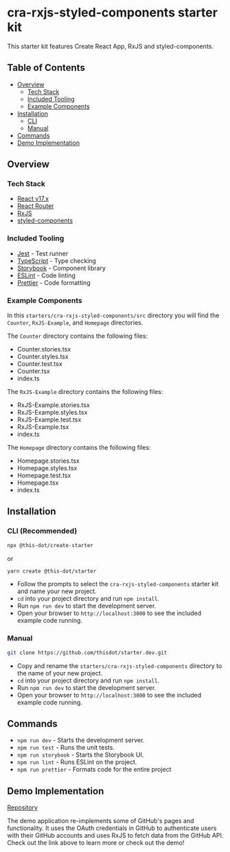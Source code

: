 # cra-rxjs-styled-components starter kit

This starter kit features Create React App, RxJS and styled-components.

## Table of Contents

- [Overview](#overview)
  - [Tech Stack](#tech-stack)
  - [Included Tooling](#included-tooling)
  - [Example Components](#example-components)
- [Installation](#installation)
  - [CLI](#cli)
  - [Manual](#manual)
- [Commands](#commands)
- [Demo Implementation](#demo-implementation)

## Overview

### Tech Stack

- [React v17.x](https://reactjs.org)
- [React Router](https://reactrouter.com/)
- [RxJS](https://rxjs.dev/)
- [styled-components](https://styled-components.com/)

### Included Tooling

- [Jest](https://jestjs.io/) - Test runner
- [TypeScript](https://www.typescriptlang.org/) - Type checking
- [Storybook](https://storybook.js.org/) - Component library
- [ESLint](https://eslint.org/) - Code linting
- [Prettier](https://prettier.io/) - Code formatting

### Example Components

In this `starters/cra-rxjs-styled-components/src` directory you will find the `Counter`, `RxJS-Example`, and `Homepage` directories.

The `Counter` directory contains the following files:

- Counter.stories.tsx
- Counter.styles.tsx
- Counter.test.tsx
- Counter.tsx
- index.ts

The `RxJS-Example` directory contains the following files:

- RxJS-Example.stories.tsx
- RxJS-Example.styles.tsx
- RxJS-Example.test.tsx
- RxJS-Example.tsx
- index.ts

The `Homepage` directory contains the following files:

- Homepage.stories.tsx
- Homepage.styles.tsx
- Homepage.test.tsx
- Homepage.tsx
- index.ts

## Installation

### CLI (Recommended)

```bash
npx @this-dot/create-starter
```

or

```bash
yarn create @this-dot/starter
```

- Follow the prompts to select the `cra-rxjs-styled-components` starter kit and name your new project.
- `cd` into your project directory and run `npm install`.
- Run `npm run dev` to start the development server.
- Open your browser to `http://localhost:3000` to see the included example code running.

### Manual

```bash
git clone https://github.com/thisdot/starter.dev.git
```

- Copy and rename the `starters/cra-rxjs-styled-components` directory to the name of your new project.
- `cd` into your project directory and run `npm install`.
- Run `npm run dev` to start the development server.
- Open your browser to `http://localhost:3000` to see the included example code running.

## Commands

- `npm run dev` - Starts the development server.
- `npm run test` - Runs the unit tests.
- `npm run storybook` - Starts the Storybook UI.
- `npm run lint` - Runs ESLint on the project.
- `npm run prettier` - Formats code for the entire project

## Demo Implementation

[Repository](https://github.com/thisdot/starter.dev-showcases/tree/main/cra-rxjs-styled-components)

The demo application re-implements some of GitHub's pages and functionality. It uses the OAuth credentials in GitHub to authenticate users with their GitHub accounts and uses RxJS to fetch data from the GitHub API. Check out the link above to learn more or check out the demo!
